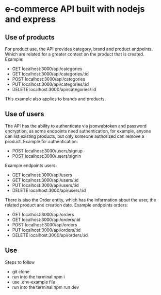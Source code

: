 # e-commerce API built with nodejs and express
## Use of products
For product use, the API provides category, brand and product endpoints. Which are related for a greater context on the product that is created.
Example:
- GET localhost:3000/api/categories
- GET localhost:3000/api/categories/:id
- POST localhost:3000/api/categories
- PUT localhost:3000/api/categories/:id
- DELETE localhost:3000/api/categories/:id

This example also applies to brands and products.

## Use of users
The API has the ability to authenticate via jsonwebtoken and password encryption, as some endpoints need authentication, for example, anyone can list existing products, but only someone authorized can remove a product.
Example for authentication:
- POST localhost:3000/users/signup
- POST localhost:3000/users/signin

Example endpoints users:
- GET localhost:3000/api/users
- GET localhost:3000/api/users/:id
- PUT localhost:3000/api/users/:id
- DELETE localhost:3000/api/users/:id

There is also the Order entity, which has the information about the user, the related product and creation date.
Example endpoints orders:
- GET localhost:3000/api/orders
- GET localhost:3000/api/orders/:id
- POST localhost:3000/api/orders
- PUT localhost:3000/api/orders/:id
- DELETE localhost:3000/api/orders/:id

## Use
Steps to follow

- git clone <repository>
- run into the terminal npm i
- use .env-example file
- run into the terminal npm run dev
